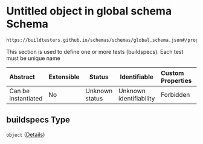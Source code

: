 # Untitled object in global schema Schema

```txt
https://buildtesters.github.io/schemas/schemas/global.schema.json#/properties/buildspecs
```

This section is used to define one or more tests (buildspecs). Each test must be unique name


| Abstract            | Extensible | Status         | Identifiable            | Custom Properties | Additional Properties | Access Restrictions | Defined In                                                               |
| :------------------ | ---------- | -------------- | ----------------------- | :---------------- | --------------------- | ------------------- | ------------------------------------------------------------------------ |
| Can be instantiated | No         | Unknown status | Unknown identifiability | Forbidden         | Allowed               | none                | [global.schema.json\*](../out/global.schema.json "open original schema") |

## buildspecs Type

`object` ([Details](global-properties-buildspecs.md))
